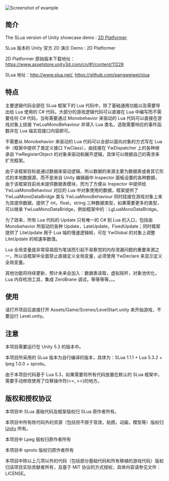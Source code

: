 ![Screenshot of example](Screenshot.jpg)

## 简介
The SLua version of Unity showcase demo : [2D Platformer](https://www.assetstore.unity3d.com/cn/#!/content/11228).

SLua 版本的 Unity 官方 2D 演示 Demo : 2D Platformer

2D Platformer 原始版本下载地址：https://www.assetstore.unity3d.com/cn/#!/content/11228

SLua 地址：http://www.slua.net/, https://github.com/pangweiwei/slua

## 特点
主要逻辑代码全部在 SLua 框架下的 Lua 代码中，除了基础通用功能以及需要导出给 Lua 使用的 C# 代码，大部分的游戏逻辑代码可以直接在 Lua 中编写而不需要任何 C# 代码，当有需要通过 Monobehavior 来驱动的 Lua 代码可以直接在游戏对象上挂接 YwLuaMonoBehaviour 并填入 Lua 类名，选取需要响应的事件函数并在 Lua 端实现接口内容即可。

不需要从 Monobehavior 来驱动的 Lua 代码可以全部以面向对象的方式写在 Lua 中（框架中提供了类定义接口 YwClass），由挂接在 YwDispatcher 上的各种继承自 YwRegisterObject 的对象来驱动和展开逻辑，具体可以根据自己的需求来扩充框架。

由于该框架目标是通过数据来驱动逻辑，所以数据的来源主要为数据表或者其它形式的本地数据源，而不是来自 Unity 编辑器中 Inspector 面板设置的各种数据，由于该框架目前尚未提供数据表模块，而为了方便从 Inspector 中提供给 YwLuaMonoBehaviour 对应的 Lua 中对象使用的数据，框架提供了 YwLuaMonoDataBridge 类与 YwLuaMonoBehaviour 同时挂接在游戏对象上来为其提供数据，提供了 int，float，string 三种数据类型，如果需要更多的类型，可以继承 YwLuaMonoDataBridge，例如框架中的：LgLuaMonoDataBridge。

为了效率，所有 Lua 代码的 Update 只有唯一的 C# 到 Lua 的入口，包括由 Monobehavior 所驱动的各种 Update，LateUpdate，FixedUpdate；同时框架提供了 LiteUpdate 用于 Lua 端的慢速逻辑帧，可在 YwGlobal 的对象上调整 LiteUpdate 的帧速率数值。

Lua 全局变量是非常容易因为笔误而引起不易察觉的内存泄漏问题的重要来源之一，所以该框架中全面禁止直接定义全局变量，必须使用 YwDeclare 来显示定义全局变量。

其他功能将持续更新，预计未来会加入：数据表读取，虚拟摇杆，对象池优化，Lua 内存检测工具，集成 ZeroBrane 调试，等等等等。。。

## 使用
请打开项目后直接打开 Assets/Game/Scenes/LevelStart.unity 来开始游戏，不要运行 Level.unity。

## 注意
本项目需要运行在 Unity 5.3 的版本中。

本项目所采用的 SLua 版本为自行编译的版本，具体为：SLua 1.1.1 + Lua 5.3.2 + lpeg 1.0.0 + sproto。

由于本项目代码基于 Lua 5.3，如果需要将所有代码放置在默认的 SLua 框架中，需要手动修改使用了位移操作符(<<, >>)的地方。

## 版权和授权协议
本项目中 SLua 基础代码及框架版权归 SLua 原作者所有。

本项目中所有除代码外的资源（包括但不限于音效，贴图，动画，模型等）版权归 [Unity](http://www.unity3d.com/) 所有。

本项目中 Lpeg 版权归原作者所有

本项目中 sproto 版权归原作者所有

本项目中除以上几项以外的代码（包括部分基础代码和所有移植的游戏代码）版权归该项目实际贡献者所有，且基于 MIT 协议的方式授权，具体内容请参见文件：LICENSE。

